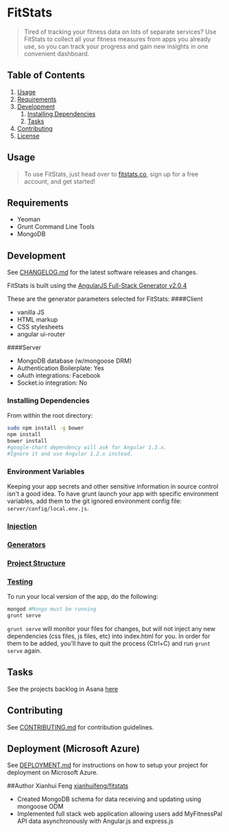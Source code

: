 # FitStats

> Tired of tracking your fitness data on lots of separate services? Use FitStats to collect all your fitness measures from apps you already use, so you can track your progress and gain new insights in one convenient dashboard.

## Table of Contents

1. [Usage](#usage)
1. [Requirements](#requirements)
1. [Development](#development)
    1. [Installing Dependencies](#installing-dependencies)
    1. [Tasks](#tasks)
1. [Contributing](#contributing)
1. [License](#license)

## Usage

> To use FitStats, just head over to [fitstats.co](http://fitstats.co), sign up for a free account, and get started!

## Requirements
- Yeoman
- Grunt Command Line Tools
- MongoDB

## Development

See [CHANGELOG.md](CHANGELOG.md) for the latest software releases and changes.

FitStats is built using the [AngularJS Full-Stack Generator v2.0.4](https://github.com/DaftMonk/generator-angular-fullstack)

These are the generator parameters selected for FitStats:
####Client
- vanilla JS
- HTML markup
- CSS stylesheets
- angular ui-router

####Server
- MongoDB database (w/mongoose DRM)
- Authentication Boilerplate: Yes
- oAuth integrations: Facebook
- Socket.io integration: No



### Installing Dependencies

From within the root directory:

```sh
sudo npm install -g bower
npm install
bower install
#google-chart dependency will ask for Angular 1.3.x.
#Ignore it and use Angular 1.2.x instead.
```

### Environment Variables
Keeping your app secrets and other sensitive information in source control isn't a good idea. To have grunt launch your app with specific environment variables, add them to the git ignored environment config file: `server/config/local.env.js`.

### [Injection](https://github.com/DaftMonk/generator-angular-fullstack#injection)

### [Generators](https://github.com/DaftMonk/generator-angular-fullstack#generators)

### [Project Structure](https://github.com/DaftMonk/generator-angular-fullstack#project-structure)

### [Testing](https://github.com/DaftMonk/generator-angular-fullstack/blob/master/readme.md#testing)
To run your local version of the app, do the following:
```sh
mongod #Mongo must be running
grunt serve
```

`grunt serve` will monitor your files for changes, but will not inject any new
dependencies (css files, js files, etc) into index.html for you. In order for them
to be added, you'll have to quit the process (Ctrl+C) and run `grunt serve` again.





## Tasks

See the projects backlog in Asana [here](https://app.asana.com/0/14549853388807/14549853388807)

## Contributing

See [CONTRIBUTING.md](CONTRIBUTING.md) for contribution guidelines.

## Deployment (Microsoft Azure)
See [DEPLOYMENT.md](DEPLOYMENT.md) for instructions on how to setup your project for deployment on Microsoft Azure.

##Author
Xianhui Feng   [xianhuifeng/fitstats](https://github.com/xianhuifeng/fitstats/commits/master)
- Created MongoDB schema for data receiving and updating using mongoose ODM
- Implemented  full stack web application allowing users add MyFitnessPal API data asynchronously with Angular.js and express.js
